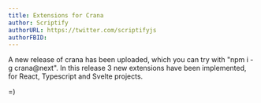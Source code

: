 ```yaml
---
title: Extensions for Crana
author: Scriptify
authorURL: https://twitter.com/scriptifyjs
authorFBID: 
---
```


A new release of crana has been uploaded, which you can try with "npm i -g crana@next".
In this release 3 new extensions have been implemented, for React, Typescript and Svelte projects.

<!--truncate-->

=)
